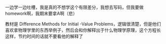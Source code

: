 一边学一边吐槽，我是真的不想学这个有限差分，我想去写码，但我要做homework啊，我期末要拿A啊（悲）

教材是 Difference Methods for Initial -Value Problems，逻辑很清楚，但是他们喜欢拿物理学里的东西举例子，然后会和你解释出于什么物理学原理，这个方程长这样，节约时间的话就不要看他的解释了
